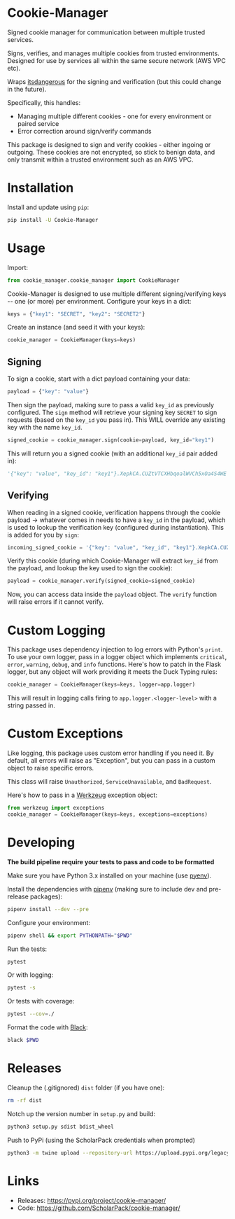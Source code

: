 # Cookie-Manager
Signed cookie manager for communication between multiple trusted services.

Signs, verifies, and manages multiple cookies from trusted environments. Designed for use by services all within the same secure network (AWS VPC etc).

Wraps [itsdangerous](https://github.com/pallets/itsdangerous) for the signing and verification (but this could change in the future). 

Specifically, this handles:
- Managing multiple different cookies - one for every environment or paired service
- Error correction around sign/verify commands

This package is designed to sign and verify cookies - either ingoing or outgoing. These cookies are not encrypted, 
so stick to benign data, and only transmit within a trusted environment such as an AWS VPC.

# Installation
Install and update using `pip`:

```bash 
pip install -U Cookie-Manager
```

# Usage

Import:

```python
from cookie_manager.cookie_manager import CookieManager
```

Cookie-Manager is designed to use multiple different signing/verifying keys -- one (or more) per environment.
Configure your keys in a dict:

```python
keys = {"key1": "SECRET", "key2": "SECRET2"}
```

Create an instance (and seed it with your keys):

```python
cookie_manager = CookieManager(keys=keys)
```

## Signing

To sign a cookie, start with a dict payload containing your data:

```python
payload = {"key": "value"}
```

Then sign the payload, making sure to pass a valid `key_id` as previously configured. The `sign` method will
retrieve your signing key `SECRET` to sign requests (based on the `key_id` you pass in). This WILL override any
existing key with the name `key_id`.

```python
signed_cookie = cookie_manager.sign(cookie=payload, key_id="key1")
```

This will return you a signed cookie (with an additional `key_id` pair added in):

```python
'{"key": "value", "key_id": "key1"}.XepkCA.CUZtVTCXHbqoalWVCh5xOa4S4WE'
```

## Verifying

When reading in a signed cookie, verification happens through the cookie payload -> whatever comes in needs to have a 
`key_id` in the payload, which is used to lookup the verification key (configured during instantiation). This is added
for you by `sign`:

```python
incoming_signed_cookie = '{"key": "value", "key_id", "key1"}.XepkCA.CUZtVTCXHbqoalWVCh5xOa4S4WE'
```

Verify this cookie (during which Cookie-Manager will extract `key_id` from the payload, and lookup the key used to sign the cookie):

```python
payload = cookie_manager.verify(signed_cookie=signed_cookie)
```

Now, you can access data inside the `payload` object. The `verify` function will raise errors if it cannot verify.

# Custom Logging
This package uses dependency injection to log errors with Python's `print`. To use your own logger, pass in a
logger object which implements `critical`, `error`, `warning`, `debug`, and `info` functions. Here's how to patch
in the Flask logger, but any object will work providing it meets the Duck Typing rules:

```python
cookie_manager = CookieManager(keys=keys, logger=app.logger)
```

This will result in logging calls firing to `app.logger.<logger-level>` with a string passed in.

# Custom Exceptions
Like logging, this package uses custom error handling if you need it. By default, all errors will raise as
"Exception", but you can pass in a custom object to raise specific errors.

This class will raise `Unauthorized`, `ServiceUnavailable`, and `BadRequest`.

Here's how to pass in a [Werkzeug](https://github.com/pallets/werkzeug) exception object:

```python
from werkzeug import exceptions
cookie_manager = CookieManager(keys=keys, exceptions=exceptions)
```

# Developing
__The build pipeline require your tests to pass and code to be formatted__

Make sure you have Python 3.x installed on your machine (use [pyenv](https://github.com/pyenv/pyenv)).

Install the dependencies with [pipenv](https://github.com/pypa/pipenv) (making sure to include dev and pre-release packages):

```bash
pipenv install --dev --pre
```

Configure your environment:

```bash
pipenv shell && export PYTHONPATH="$PWD"
```

Run the tests:

```bash
pytest
```

Or with logging:

```bash
pytest -s
```

Or tests with coverage:

```bash
pytest --cov=./
```

Format the code with [Black](https://github.com/psf/black):

```bash
black $PWD
```

# Releases
Cleanup the (.gitignored) `dist` folder (if you have one):

```bash
rm -rf dist
```

Notch up the version number in `setup.py` and build:

```bash
python3 setup.py sdist bdist_wheel
```

Push to PyPi (using the ScholarPack credentials when prompted)

```bash
python3 -m twine upload --repository-url https://upload.pypi.org/legacy/ dist/*
```

# Links
* Releases: https://pypi.org/project/cookie-manager/
* Code: https://github.com/ScholarPack/cookie-manager/
